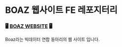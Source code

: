 # BOAZ 웹사이트 FE 레포지터리 

### 🖥️ [BOAZ WEBSITE](https://www.bigdataboaz.com/) 🖥️
Boaz라는 빅데이터 연합 동아리의 웹 사이트 입니다.

